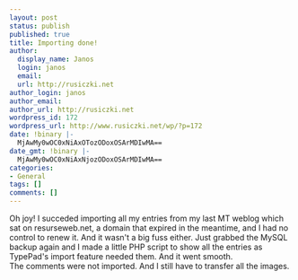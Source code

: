 ```yaml
---
layout: post
status: publish
published: true
title: Importing done!
author:
  display_name: Janos
  login: janos
  email: 
  url: http://rusiczki.net
author_login: janos
author_email: 
author_url: http://rusiczki.net
wordpress_id: 172
wordpress_url: http://www.rusiczki.net/wp/?p=172
date: !binary |-
  MjAwMy0wOC0xNiAxOTozODoxOSArMDIwMA==
date_gmt: !binary |-
  MjAwMy0wOC0xNiAxNjozODoxOSArMDIwMA==
categories:
- General
tags: []
comments: []
---
```

<p>Oh joy! I succeded importing all my entries from my last MT weblog which sat on resurseweb.net, a domain that expired in the meantime, and I had no control to renew it. And it wasn't a big fuss either. Just grabbed the MySQL backup again and I made a little PHP script to show all the entries as TypePad's import feature needed them. And it went smooth.<br />
The comments were not imported. And I still have to transfer all the images.</p>

